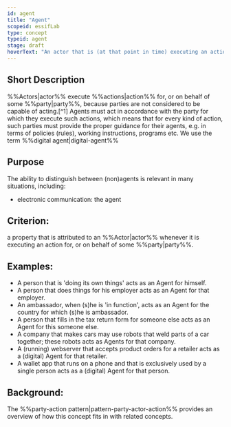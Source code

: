 ```yaml
---
id: agent
title: "Agent"
scopeid: essifLab
type: concept
typeid: agent
stage: draft
hoverText: "An actor that is (at that point in time) executing an action for, or on behalf of a Party."
---
```


## Short Description
%%Actors|actor%% execute %%actions|action%% for, or on behalf of some %%party|party%%, because parties are not considered to be capable of acting.[^1] Agents must act in accordance with the party for which they execute such actions, which means that for every kind of action, such parties must provide the proper guidance for their agents, e.g. in terms of policies (rules), working instructions, programs etc. We use the term %%digital agent|digital-agent%%

## Purpose
The ability to distinguish between (non)agents is relevant in many situations, including:
- electronic communication: the agent 

## Criterion:
a property that is attributed to an %%Actor|actor%% whenever it is executing an action for, or on behalf of some %%party|party%%.

## Examples:

- A person that is 'doing its own things' acts as an Agent for himself.
- A person that does things for his employer acts as an Agent for that employer.
- An ambassador, when (s)he is 'in function', acts as an Agent for the country for which (s)he is ambassador.
- A person that fills in the tax return form for someone else acts as an Agent for this someone else.
- A company that makes cars may use robots that weld parts of a car together; these robots acts as Agents for that company.
- A (running) webserver that accepts product orders for a retailer acts as a (digital) Agent for that retailer.
- A wallet app that runs on a phone and that is exclusively used by a single person acts as a (digital) Agent for that person.

## Background:
The %%party-action pattern|pattern-party-actor-action%% provides an overview of how this concept fits in with related concepts.
